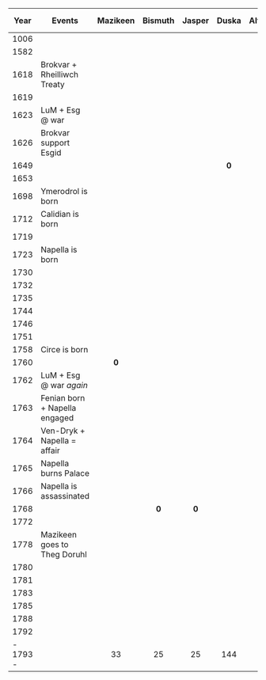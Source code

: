 | Year     | Events                        | **Mazikeen** | **Bismuth** | **Jasper** | **Duska** | **Alfread** | **Rolbam** | **Seram** | **Malkath** | **Stronvan** | Napella | Lupella | Amorella | Ven Dryk | Calidian | Ymerodrol | Fenian | Circe | Lucius | Roderika | Jarae |
| -------- | ----------------------------- | :----------: | :---------: | :--------: | :-------: | :---------: | :--------: | :-------: | :---------: | :----------: | :-----: | :-----: | :------: | :------: | :------: | :-------: | :----: | :---: | :----: | :------: | :---: |
| 1006     |                               |              |             |            |           |             |            |           |    **0**    |              |         |         |          |          |          |           |        |       |        |          |       |
| 1582     |                               |              |             |            |           |             |   **0**    |           |             |              |         |         |          |          |          |           |        |       |        |          |       |
| 1618     | Brokvar + Rheilliwch Treaty   |              |             |            |           |             |            |           |             |              |         |         |          |          |          |           |        |       |        |          |       |
| 1619     |                               |              |             |            |           |             |            |           |             |              |         |         |          |  **0**   |          |           |        |       |        |          |       |
| 1623     | LuM + Esg @ war               |              |             |            |           |             |            |           |             |              |         |         |          |          |          |           |        |       |        |          |       |
| 1626     | Brokvar support Esgid         |              |             |            |           |             |            |           |             |              |         |         |          |          |          |           |        |       |        |          |       |
| 1649     |                               |              |             |            |   **0**   |             |            |           |             |              |         |         |          |          |          |           |        |       |        |          |       |
| 1653     |                               |              |             |            |           |             |   **71**   |           |             |              |         |         |          |          |          |           |        |       |        |          |       |
| 1698     | Ymerodrol is born             |              |             |            |           |             |            |           |             |              |         |         |          |          |          |   **0**   |        |       |        |          |       |
| 1712     | Calidian is born              |              |             |            |           |             |            |           |             |              |         |         |          |          |  **0**   |           |        |       |        |          |       |
| 1719     |                               |              |             |            |           |             |            |           |             |              |         |         |          |          |          |           |        |       |        |          |       |
| 1723     | Napella is born               |              |             |            |           |             |            |           |             |              |  **0**  |         |          |          |          |           |        |       |        |          |       |
| 1730     |                               |              |             |            |           |             |            |           |             |              |         |         |          |          |          |           |        |       |        |          |       |
| 1732     |                               |              |             |            |           |             |            |           |             |              |         |         |          |          |          |           |        |       | **0**  |          |       |
| 1735     |                               |              |             |            |           |             |            |   **0**   |             |              |         |         |          |          |          |           |        |       |        |          |       |
| 1744     |                               |              |             |            |           |             |            |           |             |              |         |         |          |          |          |           |        |       |        |          |       |
| 1746     |                               |              |             |            |           |             |            |           |             |              |         |         |          |          |          |           |        |       |        |          | **0** |
| 1751     |                               |              |             |            |           |             |            |           |             |    **0**     |         |         |          |          |          |           |        |       |        |  **0**   |       |
| 1758     | Circe is born                 |              |             |            |           |             |            |           |             |              |         |         |          |          |          |           |        | **0** |        |          |       |
| 1760     |                               |    **0**     |             |            |           |             |            |           |             |              |         |         |          |          |          |           |        |       |        |          |       |
| 1762     | LuM + Esg @ war *again*       |              |             |            |           |             |            |           |             |              |         |         |          |          |          |           |        |       |        |          |       |
| 1763     | Fenian born + Napella engaged |              |             |            |           |             |            |           |             |              |         |         |          |          |          |           | **0**  |       |        |          |       |
| 1764     | Ven-Dryk + Napella = affair   |              |             |            |           |             |            |           |             |              |         |         |          |          |          |           |        |       |        |          |       |
| 1765     | Napella burns Palace          |              |             |            |           |             |            |           |             |              |         |         |          |          |          |  **68**   |        |       |        |          |       |
| 1766     | Napella is assassinated       |              |             |            |           |             |            |           |             |              | **43**  |  **0**  |          |          |          |           |        |       |        |          |       |
| 1768     |                               |              |    **0**    |   **0**    |           |             |            |           |             |              |         |         |          |          |          |           |        |       |        |          |       |
| 1772     |                               |              |             |            |           |             |            |           |             |              |         |         |          |          |          |           |        |       |        |          |       |
| 1778     | Mazikeen goes to Theg Doruhl  |              |             |            |           |             |            |    43     |             |              |         |         |          |          |          |           |        |       |   46   |          |       |
| 1780     |                               |              |             |            |           |             |            |           |             |              |         |         |          |          |          |           |        |       |        |          |       |
| 1781     |                               |              |             |            |           |    **0**    |            |           |             |              |         |         |          |          |          |           |        |       |        |          |       |
| 1783     |                               |              |             |            |           |             |            |           |             |              |         |         |          |          |          |           |        |       | **51** |          |       |
| 1785     |                               |              |             |            |           |             |            |           |             |              |         |         |  **0**   |          |          |           |        |       |        |          |       |
| 1788     |                               |              |             |            |           |             |            |  **53**   |             |              |         |         |          |          |          |           |        |       |        |          |       |
| 1792     |                               |              |             |            |           |             |            |           |             |    **48**    |         |         |          |          |          |           |        |       |        |          |       |
| - 1793 - |                               |      33      |     25      |     25     |    144    |     12      |   (211)    |   (58)    |    (787)    |     (48)     |   70    |   27    |    8     |   174    |    84    |    96     |   30   |  35   |   61   |    42    |  47   |
